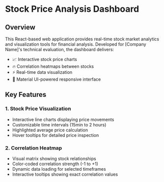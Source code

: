 # Stock Price Analysis Dashboard

## Overview

This React-based web application provides real-time stock market analytics and visualization tools for financial analysis. Developed for [Company Name]'s technical evaluation, the dashboard delivers:

- 📈 Interactive stock price charts
- 🔥 Correlation heatmaps between stocks
- ⚡ Real-time data visualization
- 🎨 Material UI-powered responsive interface

## Key Features

### 1. Stock Price Visualization
- Interactive line charts displaying price movements
- Customizable time intervals (15min to 2 hours)
- Highlighted average price calculation
- Hover tooltips for detailed price inspection

### 2. Correlation Heatmap

- Visual matrix showing stock relationships
- Color-coded correlation strength (-1 to +1)
- Dynamic data loading for selected timeframes
- Interactive tooltips showing exact correlation values
  
